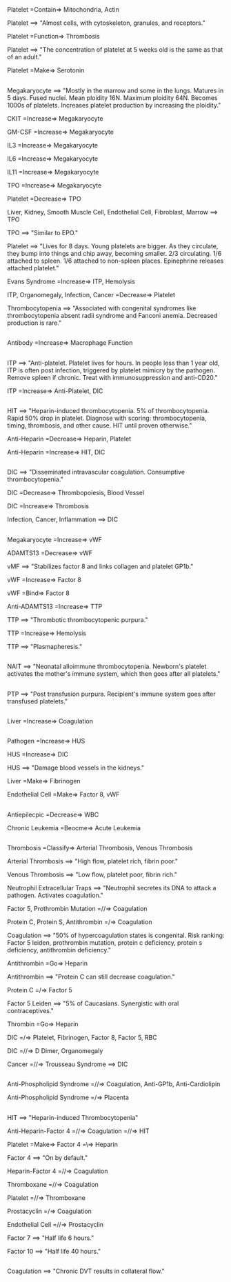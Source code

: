 ##

Platelet =Contain=> Mitochondria, Actin

Platelet ==> "Almost cells, with cytoskeleton, granules, and receptors." 

Platelet =Function=> Thrombosis

Platelet ==> "The concentration of platelet at 5 weeks old is the same as that of an adult."

Platelet =Make=> Serotonin

##

Megakaryocyte ==> "Mostly in the marrow and some in the lungs. Matures in 5 days. Fused nuclei. Mean ploidity 16N. Maximum ploidity 64N. Becomes 1000s of platelets. Increases platelet production by increasing the ploidity."

CKIT =Increase=> Megakaryocyte

GM-CSF =Increase=> Megakaryocyte

IL3 =Increase=> Megakaryocyte

IL6 =Increase=> Megakaryocyte

IL11 =Increase=> Megakaryocyte

TPO =Increase=> Megakaryocyte

Platelet =Decrease=> TPO

Liver, Kidney, Smooth Muscle Cell, Endothelial Cell, Fibroblast, Marrow ==> TPO

TPO ==> "Similar to EPO."

Platelet ==> "Lives for 8 days. Young platelets are bigger. As they circulate, they bump into things and chip away, becoming smaller. 2/3 circulating. 1/6 attached to spleen. 1/6 attached to non-spleen places. Epinephrine releases attached platelet."

Evans Syndrome =Increase=> ITP, Hemolysis

ITP, Organomegaly, Infection, Cancer =Decrease=> Platelet

Thrombocytopenia ==> "Associated with congenital syndromes like thrombocytopenia absent radii syndrome and Fanconi anemia. Decreased production is rare."

##

Antibody =Increase=> Macrophage Function

##

ITP ==> "Anti-platelet. Platelet lives for hours. In people less than 1 year old, ITP is often post infection, triggered by platelet mimicry by the pathogen. Remove spleen if chronic. Treat with immunosuppression and anti-CD20."

ITP =Increase=> Anti-Platelet, DIC

##

HIT ==> "Heparin-induced thrombocytopenia. 5% of thrombocytopenia. Rapid 50% drop in platelet. Diagnose with scoring: thrombocytopenia, timing, thrombosis, and other cause. HIT until proven otherwise."

Anti-Heparin =Decrease=> Heparin, Platelet

Anti-Heparin =Increase=> HIT, DIC

##

DIC ==> "Disseminated intravascular coagulation. Consumptive thrombocytopenia."

DIC =Decrease=> Thrombopoiesis, Blood Vessel

DIC =Increase=> Thrombosis

Infection, Cancer, Inflammation ==> DIC

##

Megakaryocyte =Increase=> vWF

ADAMTS13 =Decrease=> vWF

vMF ==> "Stabilizes factor 8 and links collagen and platelet GP1b."

vWF =Increase=> Factor 8

vWF =Bind=> Factor 8

Anti-ADAMTS13 =Increase=> TTP

TTP ==> "Thrombotic thrombocytopenic purpura."

TTP =Increase=> Hemolysis

TTP ==> "Plasmapheresis."

##

NAIT ==> "Neonatal alloimmune thrombocytopenia. Newborn's platelet activates the mother's immune system, which then goes after all platelets."

##

PTP ==> "Post transfusion purpura. Recipient's immune system goes after transfused platelets."

##

Liver =Increase=> Coagulation

##

Pathogen =Increase=> HUS

HUS =Increase=> DIC

HUS ==> "Damage blood vessels in the kidneys."

Liver =Make=> Fibrinogen

Endothelial Cell =Make=> Factor 8, vWF

##

Antiepilecpic =Decrease=> WBC

Chronic Leukemia =Beocme=> Acute Leukemia

##

Thrombosis =Classify=> Arterial Thrombosis, Venous Thrombosis

Arterial Thrombosis ==> "High flow, platelet rich, fibrin poor."

Venous Thrombosis ==> "Low flow, platelet poor, fibrin rich."

Neutrophil Extracellular Traps ==> "Neutrophil secretes its DNA to attack a pathogen. Activates coagulation."

Factor 5, Prothrombin Mutation =//=> Coagulation

Protein C, Protein S, Antithrombin =\/=> Coagulation

Coagulation ==> "50% of hypercoagulation states is congenital. Risk ranking: Factor 5 leiden, prothrombin mutation, protein c deficiency, protein s deficiency, antithrombin deficiency."

Antithrombin =Go=> Heparin

Antithrombin ==> "Protein C can still decrease coagulation." 

Protein C =/\=> Factor 5

Factor 5 Leiden ==> "5% of Caucasians. Synergistic with oral contraceptives."

Thrombin =Go=> Heparin

DIC =/\=> Platelet, Fibrinogen, Factor 8, Factor 5, RBC

DIC =//=> D Dimer, Organomegaly

Cancer =//=> Trousseau Syndrome ==> DIC

##

Anti-Phospholipid Syndrome =//=> Coagulation, Anti-GP1b, Anti-Cardiolipin

Anti-Phospholipid Syndrome =/\=> Placenta 

##

HIT ==> "Heparin-induced Thrombocytopenia"

Anti-Heparin-Factor 4 =//=> Coagulation =//=> HIT

Platelet =Make=> Factor 4 =\\=> Heparin

Factor 4 ==> "On by default."

Heparin-Factor 4 =//=> Coagulation

Thromboxane =//=> Coagulation

Platelet =//=> Thromboxane

Prostacyclin =/\=> Coagulation

Endothelial Cell =//=> Prostacyclin

Factor 7 ==> "Half life 6 hours."

Factor 10 ==> "Half life 40 hours."

##

Coagulation ==> "Chronic DVT results in collateral flow."


